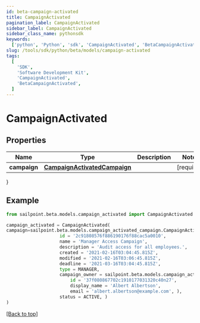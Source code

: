 ```yaml
---
id: beta-campaign-activated
title: CampaignActivated
pagination_label: CampaignActivated
sidebar_label: CampaignActivated
sidebar_class_name: pythonsdk
keywords:
  ['python', 'Python', 'sdk', 'CampaignActivated', 'BetaCampaignActivated']
slug: /tools/sdk/python/beta/models/campaign-activated
tags:
  [
    'SDK',
    'Software Development Kit',
    'CampaignActivated',
    'BetaCampaignActivated',
  ]
---
```


# CampaignActivated

## Properties

| Name | Type | Description | Notes |
| --- | --- | --- | --- |
| **campaign** | [**CampaignActivatedCampaign**](campaign-activated-campaign) |  | [required] |

}

## Example

```python
from sailpoint.beta.models.campaign_activated import CampaignActivated

campaign_activated = CampaignActivated(
campaign=sailpoint.beta.models.campaign_activated_campaign.CampaignActivated_campaign(
                    id = '2c91808576f886190176f88cac5a0010',
                    name = 'Manager Access Campaign',
                    description = 'Audit access for all employees.',
                    created = '2021-02-16T03:04:45.815Z',
                    modified = '2021-02-16T03:06:45.815Z',
                    deadline = '2021-03-16T03:04:45.815Z',
                    type = MANAGER,
                    campaign_owner = sailpoint.beta.models.campaign_activated_campaign_campaign_owner.CampaignActivated_campaign_campaignOwner(
                        id = '37f080867702c1910177031320c40n27',
                        display_name = 'Albert Albertson',
                        email = 'albert.albertson@example.com', ),
                    status = ACTIVE, )
)

```

[[Back to top]](#)
